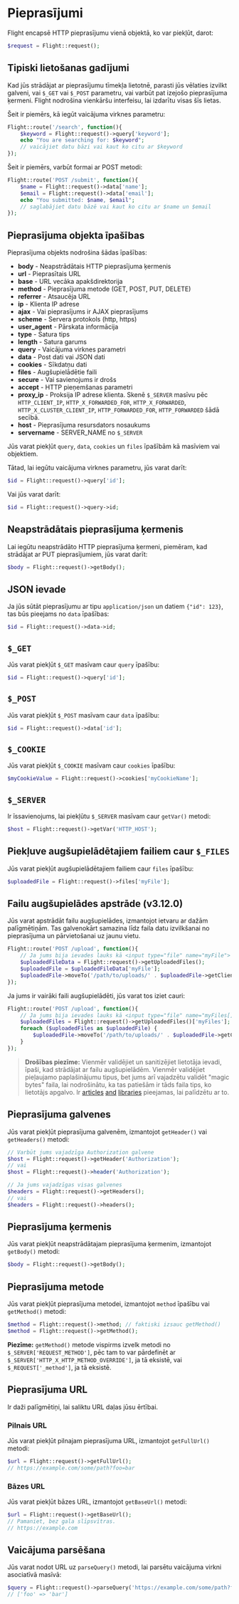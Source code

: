 # Pieprasījumi

Flight encapsē HTTP pieprasījumu vienā objektā, ko var piekļūt, darot:

```php
$request = Flight::request();
```

## Tipiski lietošanas gadījumi

Kad jūs strādājat ar pieprasījumu tīmekļa lietotnē, parasti jūs vēlaties izvilkt galveni, vai `$_GET` vai `$_POST` parametru, vai varbūt pat izejošo pieprasījuma ķermeni. Flight nodrošina vienkāršu interfeisu, lai izdarītu visas šīs lietas.

Šeit ir piemērs, kā iegūt vaicājuma virknes parametru:

```php
Flight::route('/search', function(){
	$keyword = Flight::request()->query['keyword'];
	echo "You are searching for: $keyword";
	// vaicājiet datu bāzi vai kaut ko citu ar $keyword
});
```

Šeit ir piemērs, varbūt formai ar POST metodi:

```php
Flight::route('POST /submit', function(){
	$name = Flight::request()->data['name'];
	$email = Flight::request()->data['email'];
	echo "You submitted: $name, $email";
	// saglabājiet datu bāzē vai kaut ko citu ar $name un $email
});
```

## Pieprasījuma objekta īpašības

Pieprasījuma objekts nodrošina šādas īpašības:

- **body** - Neapstrādātais HTTP pieprasījuma ķermenis
- **url** - Pieprasītais URL
- **base** - URL vecāka apakšdirektorija
- **method** - Pieprasījuma metode (GET, POST, PUT, DELETE)
- **referrer** - Atsaucēja URL
- **ip** - Klienta IP adrese
- **ajax** - Vai pieprasījums ir AJAX pieprasījums
- **scheme** - Servera protokols (http, https)
- **user_agent** - Pārskata informācija
- **type** - Satura tips
- **length** - Satura garums
- **query** - Vaicājuma virknes parametri
- **data** - Post dati vai JSON dati
- **cookies** - Sīkdatņu dati
- **files** - Augšupielādētie faili
- **secure** - Vai savienojums ir drošs
- **accept** - HTTP pieņemšanas parametri
- **proxy_ip** - Proksija IP adrese klienta. Skenē `$_SERVER` masīvu pēc `HTTP_CLIENT_IP`, `HTTP_X_FORWARDED_FOR`, `HTTP_X_FORWARDED`, `HTTP_X_CLUSTER_CLIENT_IP`, `HTTP_FORWARDED_FOR`, `HTTP_FORWARDED` šādā secībā.
- **host** - Pieprasījuma resursdators nosaukums
- **servername** - SERVER_NAME no `$_SERVER`

Jūs varat piekļūt `query`, `data`, `cookies` un `files` īpašībām kā masīviem vai objektiem.

Tātad, lai iegūtu vaicājuma virknes parametru, jūs varat darīt:

```php
$id = Flight::request()->query['id'];
```

Vai jūs varat darīt:

```php
$id = Flight::request()->query->id;
```

## Neapstrādātais pieprasījuma ķermenis

Lai iegūtu neapstrādāto HTTP pieprasījuma ķermeni, piemēram, kad strādājat ar PUT pieprasījumiem, jūs varat darīt:

```php
$body = Flight::request()->getBody();
```

## JSON ievade

Ja jūs sūtāt pieprasījumu ar tipu `application/json` un datiem `{"id": 123}`, tas būs pieejams no `data` īpašības:

```php
$id = Flight::request()->data->id;
```

## `$_GET`

Jūs varat piekļūt `$_GET` masīvam caur `query` īpašību:

```php
$id = Flight::request()->query['id'];
```

## `$_POST`

Jūs varat piekļūt `$_POST` masīvam caur `data` īpašību:

```php
$id = Flight::request()->data['id'];
```

## `$_COOKIE`

Jūs varat piekļūt `$_COOKIE` masīvam caur `cookies` īpašību:

```php
$myCookieValue = Flight::request()->cookies['myCookieName'];
```

## `$_SERVER`

Ir īssavienojums, lai piekļūtu `$_SERVER` masīvam caur `getVar()` metodi:

```php
$host = Flight::request()->getVar('HTTP_HOST');
```

## Piekļuve augšupielādētajiem failiem caur `$_FILES`

Jūs varat piekļūt augšupielādētajiem failiem caur `files` īpašību:

```php
$uploadedFile = Flight::request()->files['myFile'];
```

## Failu augšupielādes apstrāde (v3.12.0)

Jūs varat apstrādāt failu augšupielādes, izmantojot ietvaru ar dažām palīgmētiņām. Tas galvenokārt samazina līdz faila datu izvilkšanai no pieprasījuma un pārvietošanai uz jaunu vietu.

```php
Flight::route('POST /upload', function(){
	// Ja jums bija ievades lauks kā <input type="file" name="myFile">
	$uploadedFileData = Flight::request()->getUploadedFiles();
	$uploadedFile = $uploadedFileData['myFile'];
	$uploadedFile->moveTo('/path/to/uploads/' . $uploadedFile->getClientFilename());
});
```

Ja jums ir vairāki faili augšupielādēti, jūs varat tos iziet cauri:

```php
Flight::route('POST /upload', function(){
	// Ja jums bija ievades lauks kā <input type="file" name="myFiles[]">
	$uploadedFiles = Flight::request()->getUploadedFiles()['myFiles'];
	foreach ($uploadedFiles as $uploadedFile) {
		$uploadedFile->moveTo('/path/to/uploads/' . $uploadedFile->getClientFilename());
	}
});
```

> **Drošības piezīme:** Vienmēr validējiet un sanitizējiet lietotāja ievadi, īpaši, kad strādājat ar failu augšupielādēm. Vienmēr validējiet pieļaujamo paplašinājumu tipus, bet jums arī vajadzētu validēt "magic bytes" faila, lai nodrošinātu, ka tas patiešām ir tāds faila tips, ko lietotājs apgalvo. Ir [articles](https://dev.to/yasuie/php-file-upload-check-uploaded-files-with-magic-bytes-54oe) [and](https://amazingalgorithms.com/snippets/php/detecting-the-mime-type-of-an-uploaded-file-using-magic-bytes/) [libraries](https://github.com/RikudouSage/MimeTypeDetector) pieejamas, lai palīdzētu ar to.

## Pieprasījuma galvenes

Jūs varat piekļūt pieprasījuma galvenēm, izmantojot `getHeader()` vai `getHeaders()` metodi:

```php
// Varbūt jums vajadzīga Authorization galvene
$host = Flight::request()->getHeader('Authorization');
// vai
$host = Flight::request()->header('Authorization');

// Ja jums vajadzīgas visas galvenes
$headers = Flight::request()->getHeaders();
// vai
$headers = Flight::request()->headers();
```

## Pieprasījuma ķermenis

Jūs varat piekļūt neapstrādātajam pieprasījuma ķermenim, izmantojot `getBody()` metodi:

```php
$body = Flight::request()->getBody();
```

## Pieprasījuma metode

Jūs varat piekļūt pieprasījuma metodei, izmantojot `method` īpašību vai `getMethod()` metodi:

```php
$method = Flight::request()->method; // faktiski izsauc getMethod()
$method = Flight::request()->getMethod();
```

**Piezīme:** `getMethod()` metode vispirms izvelk metodi no `$_SERVER['REQUEST_METHOD']`, pēc tam to var pārdefinēt ar `$_SERVER['HTTP_X_HTTP_METHOD_OVERRIDE']`, ja tā eksistē, vai `$_REQUEST['_method']`, ja tā eksistē.

## Pieprasījuma URL

Ir daži palīgmētiņi, lai saliktu URL daļas jūsu ērtībai.

### Pilnais URL

Jūs varat piekļūt pilnajam pieprasījuma URL, izmantojot `getFullUrl()` metodi:

```php
$url = Flight::request()->getFullUrl();
// https://example.com/some/path?foo=bar
```

### Bāzes URL

Jūs varat piekļūt bāzes URL, izmantojot `getBaseUrl()` metodi:

```php
$url = Flight::request()->getBaseUrl();
// Pamaniet, bez gala slīpsvītras.
// https://example.com
```

## Vaicājuma parsēšana

Jūs varat nodot URL uz `parseQuery()` metodi, lai parsētu vaicājuma virkni asociatīvā masīvā:

```php
$query = Flight::request()->parseQuery('https://example.com/some/path?foo=bar');
// ['foo' => 'bar']
```